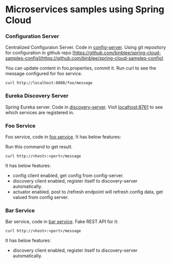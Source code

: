 # Microservices samples using Spring Cloud


### Configuration Server

Centralized Configuraion Server. Code in [config-server](config-server). Using
git repository for configuration in github repo [https://github.com/binblee/spring-cloud-samples-config](https://github.com/binblee/spring-cloud-samples-config)

You can update content in foo.properties, commit it. Run curl to see the message configured for foo service.

```
curl http://localhost:8888/foo/message
```

### Eureka Discovery Server

Spring Eureka server. Code in [discovery-server](discovery-server). Visit
[localhost:8761](http://localhost:8761/) to see which services are registered
in.

### Foo Service
Foo service, code in [foo service](services/foo). It has below features:

Run this command to get result.

```
curl http://<host>:<port>/message
```
It has below features:

- config client enabled, get config from config-server.
- discovery client enabled, register itself to discovery-server automatically.
- actuator enabled, post to /refresh endpoint will refresh config data, get
valued from config server.

### Bar Service
Bar service, code in [bar service](services/bar). Fake REST API for it:

```
curl http://<host>:<port>/message
```

It has below features:

- discovery client enabled, register itself to discovery-server automatically.
